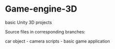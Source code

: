 # Game-engine-3D
basic Unity 3D projects

Source files in corresponding branches: 

car object -
camera scripts -
basic game application 
